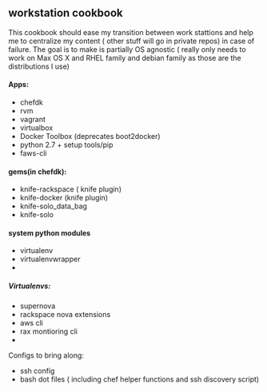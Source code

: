 ## workstation cookbook
This cookbook should ease my transition between work stattions and help me to centralize my content ( other stuff will go in private repos) in case of failure.
The goal is to make is partially OS agnostic ( really only needs to work on Max OS X and  RHEL family and debian family as those are the distributions I use)

#### Apps:
- chefdk
- rvm
- vagrant
- virtualbox
- Docker Toolbox (deprecates boot2docker)
- python 2.7 + setup tools/pip
- faws-cli

#### gems(in chefdk):
- knife-rackspace ( knife plugin)
- knife-docker (knife plugin)
- knife-solo_data_bag
- knife-solo

#### system python modules
- virtualenv
- virtualenvwrapper
- 
##### Virtualenvs:
- supernova
- rackspace nova extensions
- aws cli
- rax montioring cli
- 



Configs to bring along:
- ssh config
- bash dot files ( including chef helper functions and ssh discovery script)
